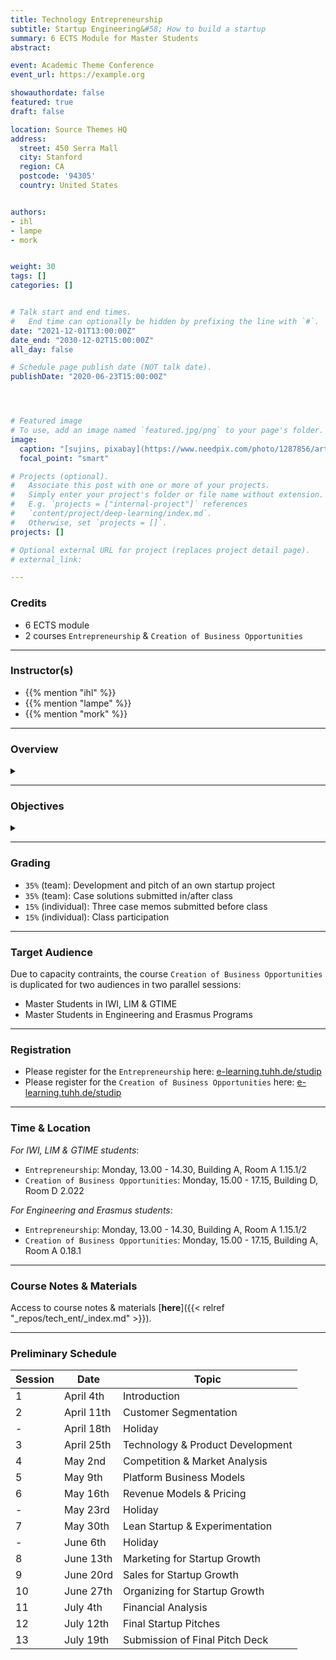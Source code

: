 ```yaml
---
title: Technology Entrepreneurship
subtitle: Startup Engineering&#58; How to build a startup
summary: 6 ECTS Module for Master Students
abstract: 

event: Academic Theme Conference
event_url: https://example.org

showauthordate: false
featured: true
draft: false

location: Source Themes HQ
address:
  street: 450 Serra Mall
  city: Stanford
  region: CA
  postcode: '94305'
  country: United States


authors:
- ihl
- lampe
- mork


weight: 30
tags: []
categories: []


# Talk start and end times.
#   End time can optionally be hidden by prefixing the line with `#`.
date: "2021-12-01T13:00:00Z"
date_end: "2030-12-02T15:00:00Z"
all_day: false

# Schedule page publish date (NOT talk date).
publishDate: "2020-06-23T15:00:00Z"




# Featured image
# To use, add an image named `featured.jpg/png` to your page's folder. 
image:
  caption: "[sujins, pixabay](https://www.needpix.com/photo/1287856/artificial-intelligence-technology-futuristic-science-intelligence-business-free-pictures-free-photos-free-images), [cc0](https://creativecommons.org/share-your-work/public-domain/cc0/)"
  focal_point: "smart"

# Projects (optional).
#   Associate this post with one or more of your projects.
#   Simply enter your project's folder or file name without extension.
#   E.g. `projects = ["internal-project"]` references 
#   `content/project/deep-learning/index.md`.
#   Otherwise, set `projects = []`.
projects: []

# Optional external URL for project (replaces project detail page).
# external_link: 

---
```


### Credits

* 6 ECTS module
* 2 courses `Entrepreneurship` & `Creation of Business Opportunities`

***

### Instructor(s)

* {{% mention "ihl" %}}
* {{% mention "lampe" %}}
* {{% mention "mork" %}}

***

### Overview
<details class="description" close><summary data-close="Show" data-open="Hide"></summary>
Startups are temporary, team-based organizations, which can form independently, but also within established companies. They pursue one central objective: taking a business idea to market by finding and designing a repeatable and scalable business model. This entrepreneurial process involves gathering and combining resources that you do not (yet) possess and dealing with high uncertainty about what combinations of resources actually generate value. This course module is designed to introduce students to a systematic Startup Engineering approach to master the process of taking a business idea to market in light of resource contraints and uncertainty.
<br><br>
Startup Engineering takes an iterative approach, in that it favors variety and alternatives over one detailed, linear five-year business plan to reach steady state operations. From a problem solving and systems thinking perspective, Startup Engineers create different possible versions of a new venture and alternative hypotheses about value creation for customers and value capture vis-à-vis competitors. To test critical hypotheses early on, Startup Engineers engage in an evidence-based, experimental trial-and-error learning process that measures real progress.
<br><br>
The workflow in this course module is comprised of three elements:

1. {{< hl >}}(Flipped) classroom{{< /hl >}}: learning about and discussing concepts and tools currently prevailing in theory and practice of modern technology entrepreneurship.
2. {{< hl >}}Problem-based learning{{< /hl >}}: deepen an understanding of the concepts and tools by seeing them applied and applying them to real company cases.
3. {{< hl >}}Experiential learning{{< /hl >}}: applying the concepts and tools in teams to an own new startup project.

Students are invited to apply to this course module already with a startup idea and/ or team, but this is not a requirement. We will form teams and ideas in the beginning of the course. 
</details>

***

### Objectives

<details class="description" close><summary data-close="Show" data-open="Hide"></summary>

Upon completion of this course module, students will be able to:
* Apply a modern innovation toolkit relevant in both the startup & corporate world
* Analyze business opportunities in terms of its constituent elements
* Design new business models by gathering and combining relevant ideas, facts and information 
* Evaluate business opportunities and derive judgment about next steps & decisions

This course module can prepare students for the following career paths: 
* Startup founder
* Early employee in a startup
* New business development in established corporations
* Venture capital investing 

</details>


***

### Grading

* `35%` (team): Development and pitch of an own startup project
* `35%` (team): Case solutions submitted in/after class
* `15%` (individual): Three case memos submitted before class
* `15%` (individual): Class participation


***

### Target Audience

Due to capacity contraints, the course `Creation of Business Opportunities` is duplicated for two audiences in two parallel sessions:

* Master Students in IWI, LIM & GTIME
* Master Students in Engineering and Erasmus Programs


***

### Registration

* Please register for the `Entrepreneurship` here: [e-learning.tuhh.de/studip](https://e-learning.tuhh.de/studip/dispatch.php/course/details?sem_id=10bb7c4236abb39258188aa574abbe4c)
* Please register for the `Creation of Business Opportunities` here: [e-learning.tuhh.de/studip](https://e-learning.tuhh.de/studip/dispatch.php/course/details?sem_id=10bb7c4236abb39258188aa574abbe4c)


***

### Time & Location

*For IWI, LIM & GTIME students*: 
* `Entrepreneurship`: Monday, 13.00 - 14.30, Building A, Room A 1.15.1/2
* `Creation of Business Opportunities`: Monday, 15.00 - 17.15, Building D, Room D 2.022


*For Engineering and Erasmus students*: 
* `Entrepreneurship`: Monday, 13.00 - 14.30, Building A, Room A 1.15.1/2
* `Creation of Business Opportunities`: Monday, 15.00 - 17.15, Building A, Room A 0.18.1


***

### Course Notes & Materials

Access to course notes & materials [**here**]({{< relref "_repos/tech_ent/_index.md" >}}).

***

### Preliminary Schedule


| Session | Date | Topic |
| --- | --- | --- |
| 1 | April 4th | Introduction |
| 2 | April 11th | Customer Segmentation |
| - | April 18th | Holiday |
| 3 | April 25th | Technology & Product Development |
| 4 | May 2nd | Competition & Market Analysis |
| 5 | May 9th | Platform Business Models | 
| 6 | May 16th | Revenue Models & Pricing |
| - | May 23rd | Holiday |
| 7 | May 30th | Lean Startup & Experimentation |
| - | June 6th | Holiday |
| 8 | June 13th | Marketing for Startup Growth |
| 9 | June 20rd | Sales for Startup Growth |
| 10 | June 27th | Organizing for Startup Growth |
| 11 | July 4th | Financial Analysis |
| 12 | July 12th | Final Startup Pitches |
| 13 | July 19th | Submission of Final Pitch Deck |
